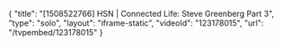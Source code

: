 {
    "title": "[1508522766] HSN | Connected Life: Steve Greenberg Part 3",
    "type": "solo",
    "layout": "iframe-static",
    "videoId": "123178015",
    "url": "\/tvpembed\/123178015"
}